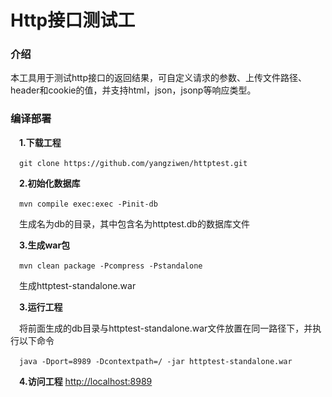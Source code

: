 # Http接口测试工

### 介绍
本工具用于测试http接口的返回结果，可自定义请求的参数、上传文件路径、header和cookie的值，并支持html，json，jsonp等响应类型。

### 编译部署

&ensp;&ensp;**1.下载工程**

&ensp;&ensp;`git clone https://github.com/yangziwen/httptest.git`

&ensp;&ensp;**2.初始化数据库**

&ensp;&ensp;`mvn compile exec:exec -Pinit-db`

&ensp;&ensp;生成名为db的目录，其中包含名为httptest.db的数据库文件

&ensp;&ensp;**3.生成war包**

&ensp;&ensp;`mvn clean package -Pcompress -Pstandalone`

&ensp;&ensp;生成httptest-standalone.war

&ensp;&ensp;**3.运行工程**

&ensp;&ensp;将前面生成的db目录与httptest-standalone.war文件放置在同一路径下，并执行以下命令

&ensp;&ensp;`java -Dport=8989 -Dcontextpath=/ -jar httptest-standalone.war`

&ensp;&ensp;**4.访问工程** [http://localhost:8989](http://localhost:8989)